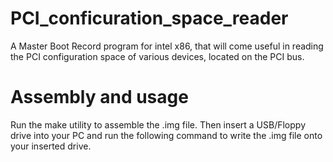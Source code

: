 # PCI_conficuration_space_reader
A Master Boot Record program for intel x86, that will come useful in reading the PCI configuration space of various devices, located on the PCI bus.

# Assembly and usage
Run the make utility to assemble the .img file. Then insert a USB/Floppy drive into your PC and run the following command to write the .img file onto your inserted drive.
